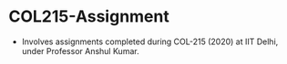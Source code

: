 # COL215-Assignment

* Involves assignments completed during COL-215 (2020) at IIT Delhi, under Professor Anshul Kumar.
